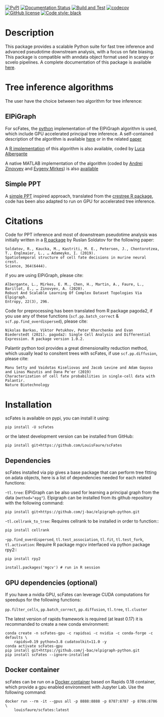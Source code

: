 [![PyPI](https://img.shields.io/pypi/v/scFates.svg)](https://pypi.python.org/pypi/scFates/)
[![Documentation Status](https://readthedocs.org/projects/scfates/badge/?version=latest)](https://scfates.readthedocs.io/en/latest/?badge=latest)
[![Build and Test](https://github.com/LouisFaure/scFates/actions/workflows/build.yml/badge.svg)](https://github.com/LouisFaure/scFates/actions/workflows/build.yml)
[![codecov](https://codecov.io/gh/LouisFaure/scFates/branch/master/graph/badge.svg)](https://codecov.io/gh/LouisFaure/scFates)
[![GitHub license](https://img.shields.io/github/license/LouisFaure/scFates)](https://github.com/LouisFaure/scFates/blob/master/LICENSE)
[![Code style: black](https://img.shields.io/badge/code%20style-black-000000.svg)](https://github.com/psf/black)

Description
===========

This package provides a scalable Python suite for fast tree inference and advanced pseudotime downstream analysis, with a focus on fate biasing. This package is compatible with anndata object format used in scanpy or scvelo pipelines. A complete documentation of this package is available [here](https://scfates.readthedocs.io/en/latest).

Tree inference algorithms
=========================

The user have the choice between two algorithm for tree inference:

## ElPiGraph

For scFates, the [python](https://github.com/j-bac/elpigraph-python/) implementation of the ElPiGraph algorithm is used, which include GPU accelerated principal tree inference. A self-contained description of the algorithm is available [here](https://github.com/auranic/Elastic-principal-graphs/blob/master/ElPiGraph_Methods.pdf) or in the related [paper](https://www.mdpi.com/1099-4300/22/3/296)

A [R implementation](https://github.com/Albluca/ElPiGraph.R) of this algorithm is also available, coded by [Luca Albergante](https://github.com/Albluca)

A native MATLAB implementation of the algorithm (coded by [Andrei
Zinovyev](https://github.com/auranic/) and [Evgeny
Mirkes](https://github.com/Mirkes)) is also
[available](https://github.com/auranic/Elastic-principal-graphs)

## Simple PPT

A [simple PPT](https://www.acsu.buffalo.edu/~yijunsun/lab/Paper/simplePPT.pdf) inspired approach, translated from the [crestree R package](https://github.com/hms-dbmi/crestree), code has been also adapted to run on GPU for accelerated tree inference.

Citations
=========

Code for PPT inference and most of downstream pseudotime analysis was initially written in a [R package](https://github.com/hms-dbmi/crestree) by Ruslan Soldatov for the following paper:

    Soldatov, R., Kaucka, M., Kastriti, M. E., Petersen, J., Chontorotzea, T., Englmaier, L., … Adameyko, I. (2019).
    Spatiotemporal structure of cell fate decisions in murine neural crest.
    Science, 364(6444).

if you are using ElPiGraph, please cite:

    Albergante, L., Mirkes, E. M., Chen, H., Martin, A., Faure, L., Barillot, E., … Zinovyev, A. (2020).
    Robust And Scalable Learning Of Complex Dataset Topologies Via Elpigraph.
    Entropy, 22(3), 296.

Code for preprocessing has been translated from R package pagoda2, if you use any of these functions (`scf.pp.batch_correct` & `scf.pp.find_overdispersed`), please cite:

    Nikolas Barkas, Viktor Petukhov, Peter Kharchenko and Evan
    Biederstedt (2021). pagoda2: Single Cell Analysis and Differential
    Expression. R package version 1.0.2.

Palantir python tool provides a great dimensionality reduction method, which usually lead to consitent trees with scFates, if use `scf.pp.diffusion`, please cite:

    Manu Setty and Vaidotas Kiseliovas and Jacob Levine and Adam Gayoso and Linas Mazutis and Dana Pe'er (2019)
    Characterization of cell fate probabilities in single-cell data with Palantir.
    Nature Biotechnology

Installation
============

scFates is available on pypi, you can install it using:

    pip install -U scFates

or the latest development version can be installed from GitHub:

    pip install git+https://github.com/LouisFaure/scFates

Dependencies
------------

scFates installed via pip gives a base package that can perform tree fitting on adata objects, here is a list of dependencies needed for each related functions:

-`tl.tree`: ElPiGraph can be also used for learning a principal graph from the data (`method="epg"`). Elpigraph can be installed from its github repository with the following command:

    pip install git+https://github.com/j-bac/elpigraph-python.git

-`tl.cellrank_to_tree`: Requires cellrank to be installed in order to function::

    pip install cellrank

-`pp.find_overdispersed`, `tl.test_association`, `tl.fit`, `tl.test_fork`, `tl.activation`: Require R package mgcv interfaced via python package rpy2::

    pip install rpy2

    install.packages('mgcv') # run in R session


GPU dependencies (optional)
---------------------------

If you have a nvidia GPU, scFates can leverage CUDA computations for speedups for the following functions:

`pp.filter_cells`, `pp.batch_correct`, `pp.diffusion`, `tl.tree`, `tl.cluster`

The latest version of rapids framework is required (at least 0.17) it is recommanded to create a new conda environment:

    conda create -n scFates-gpu -c rapidsai -c nvidia -c conda-forge -c defaults \
        rapids=0.19 python=3.8 cudatoolkit=11.0 -y
    conda activate scFates-gpu
    pip install git+https://github.com/j-bac/elpigraph-python.git
    pip install scFates --ignore-installed

## Docker container

scFates can be run on a [Docker container](https://hub.docker.com/repository/docker/louisfaure/scfates) based on Rapids 0.18 container,
which provide a gpu enabled environment with Jupyter Lab. Use the following command:

    docker run --rm -it --gpus all -p 8888:8888 -p 8787:8787 -p 8786:8786 \
        louisfaure/scfates:latest
